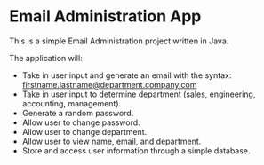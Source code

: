 # Email Administration App

This is a simple Email Administration project written in Java.

The application will:

* Take in user input and generate an email with the syntax: firstname.lastname@department.company.com
* Take in user input to determine department (sales, engineering, accounting, management).
* Generate a random password.
* Allow user to change password.
* Allow user to change department.
* Allow user to view name, email, and department.
* Store and access user information through a simple database.